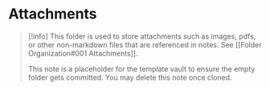 # Attachments

> [!info]
> This folder is used to store attachments such as images, pdfs, or other non-markdown files that are referenced in notes. See [[Folder Organization#001 Attachments]].
> 
> This note is a placeholder for the template vault to ensure the empty folder gets committed. You may delete this note once cloned.
